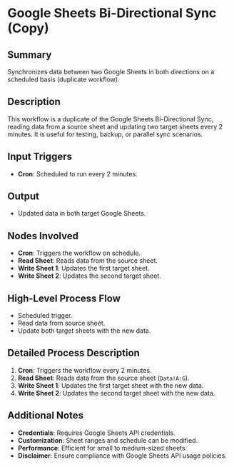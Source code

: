 # Google Sheets Bi-Directional Sync (Copy)

## Summary
Synchronizes data between two Google Sheets in both directions on a scheduled basis (duplicate workflow).

## Description
This workflow is a duplicate of the Google Sheets Bi-Directional Sync, reading data from a source sheet and updating two target sheets every 2 minutes. It is useful for testing, backup, or parallel sync scenarios.

## Input Triggers
- **Cron**: Scheduled to run every 2 minutes.

## Output
- Updated data in both target Google Sheets.

## Nodes Involved
- **Cron**: Triggers the workflow on schedule.
- **Read Sheet**: Reads data from the source sheet.
- **Write Sheet 1**: Updates the first target sheet.
- **Write Sheet 2**: Updates the second target sheet.

## High-Level Process Flow
- Scheduled trigger.
- Read data from source sheet.
- Update both target sheets with the new data.

## Detailed Process Description
1. **Cron**: Triggers the workflow every 2 minutes.
2. **Read Sheet**: Reads data from the source sheet (`Data!A:G`).
3. **Write Sheet 1**: Updates the first target sheet with the new data.
4. **Write Sheet 2**: Updates the second target sheet with the new data.

## Additional Notes
- **Credentials**: Requires Google Sheets API credentials.
- **Customization**: Sheet ranges and schedule can be modified.
- **Performance**: Efficient for small to medium-sized sheets.
- **Disclaimer**: Ensure compliance with Google Sheets API usage policies.
